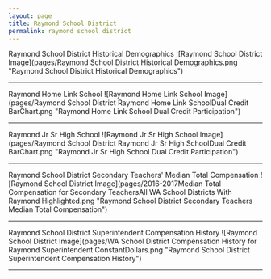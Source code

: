 ```yaml
---
layout: page
title: Raymond School District
permalink: raymond school district
---
```



Raymond School District Historical Demographics
![Raymond School District Image](pages/Raymond School District Historical Demographics.png "Raymond School District Historical Demographics")

___

Raymond Home Link School
![Raymond Home Link School Image](pages/Raymond School District Raymond Home Link SchoolDual Credit BarChart.png "Raymond Home Link School Dual Credit Participation")

___

Raymond Jr Sr High School
![Raymond Jr Sr High School Image](pages/Raymond School District Raymond Jr Sr High SchoolDual Credit BarChart.png "Raymond Jr Sr High School Dual Credit Participation")

___

Raymond School District Secondary Teachers' Median Total Compensation
![Raymond School District Image](pages/2016-2017Median Total Compensation for Secondary TeachersAll WA School Districts With Raymond Highlighted.png "Raymond School District Secondary Teachers Median Total Compensation")

___

Raymond School District Superintendent Compensation History
![Raymond School District Image](pages/WA School District Compensation History for Raymond Superintendent ConstantDollars.png "Raymond School District Superintendent Compensation History")

___


